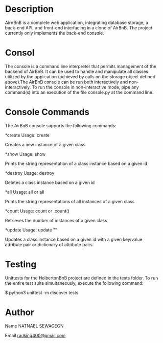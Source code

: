
Description
===============================
AirnBnB is a complete web application, integrating database storage, a back-end API, and front-end interfacing in a clone of AirBnB.
The project currently only implements the back-end console.

Consol
===============================
The console is a command line interpreter that permits management of the backend of AirBnB. It can be used to handle and manipulate 
all classes utilized by the application (achieved by calls on the storage object defined above).The AirBnB console can be run both 
interactively and non-interactively. To run the console in non-interactive mode, pipe any command(s) into an execution of the file 
console.py at the command line.

Console Commands
===============================
The AirBnB console supports the following commands:

*create
Usage: create <class>

Creates a new instance of a given class
  
*show
Usage: show <class> <id> 

Prints the string representation of a class instance based on a given id
  
*destroy
Usage: destroy <class> <id>

Deletes a class instance based on a given id

*all
Usage: all or all <class>

Prints the string representations of all instances of a given class
  
*count
Usage: count <class> or <class>.count()
 
Retrieves the number of instances of a given class
  
*update
Usage: update <class> <id> <attribute name> "<attribute value>"
  
Updates a class instance based on a given id with a given key/value attribute pair or dictionary of attribute pairs.
  
Testing 
===============================
Unittests for the HolbertonBnB project are defined in the tests folder. To run the entire test suite simultaneously, execute the following command:

$ python3 unittest -m discover tests
  
Author
===============================
Name
  NATNAEL SEWAGEGN
  
Email
  <radking400@gmail.com>
